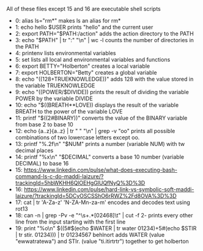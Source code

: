 All of these files except 15 and 16 are executable shell scripts

- 0: alias ls="rm*" makes ls an alias for rm*
- 1: echo hello $USER prints "hello" and the current user
- 2: export PATH="$PATH:/action" adds the action directory to the PATH
- 3: echo "$PATH" | tr ":" "\n" | wc -l counts the number of directories in the PATH
- 4: printenv lists environmental variables
- 5: set lists all local and environmental variables and functions
- 6: export BETTY="Holberton" creates a local variable
- 7: export HOLBERTON="Betty" creates a global variable
- 8: echo "$((128+$TRUEKNOWLEDGE))" adds 128 with the value stored in the variable TRUEKNOWLEDGE
- 9: echo "$(($POWER/$DIVIDE)) prints the result of dividing the variable POWER by the variable DIVIDE
- 10: echo "$((BREATH**LOVE)) displays the result of the variable BREATH to the power of the variable LOVE
- 11: printf "$((2#BINARY))" converts the value of the BINARY variable from base 2 to base 10
- 12: echo {a..z}{a..z} | tr " " "\n" | grep -v "oo" prints all possible combinations of two lowercase letters except oo.
- 13: printf "%.2f\n" "$NUM" prints a number (variable NUM) with tw decimal places
- 14: printf "%x\n" "$DECIMAL" converts a base 10 number (variable DECIMAL) to base 16
- 15: https://www.linkedin.com/pulse/what-does-executing-bash-command-ls-c-do-maddi-laizure/?trackingId=5hbWKHH6QlOEHgGlUQfNyQ%3D%3D
- 16: https://www.linkedin.com/pulse/hard-link-vs-symbolic-soft-maddi-laizure/?trackingId=5DCyOSCSShO6rRWZ%2Fd8OVA%3D%3D
- 17: cat | tr 'A-Za-z' 'N-ZA-Mn-za-m' encodes and decodes text using rot13
- 18: can -n | grep -Pv -e "^\s+.*[02468]\t" | cut -f 2- prints every other line from the input starting with the first line
- 19: print "%o\n" $((5#$(echo $WATER | tr water 01234)+5#(echo $STIR | tr stir. 01234))) | tr 01234567 behlnort adds WATER (value "ewwatratewa") and STIr. (value "ti.itirtrtr") together to get holberton